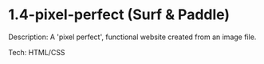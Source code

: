 # 1.4-pixel-perfect (Surf &amp; Paddle)
Description:
A 'pixel perfect', functional website created from an image file. 

Tech: 
HTML/CSS
